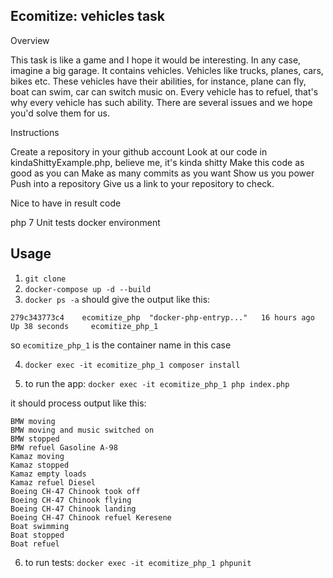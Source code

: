 ## Ecomitize: vehicles task

Overview

This task is like a game and I hope it would be interesting.
In any case, imagine a big garage. It contains vehicles.
Vehicles like trucks, planes, cars, bikes etc.
These vehicles have their abilities, for instance, plane can fly, boat can swim,
car can switch music on.
Every vehicle has to refuel, that's why every vehicle has such ability.
There are several issues and we hope you'd solve them for us.

Instructions

Create a repository in your github account
Look at our code in kindaShittyExample.php, believe me, it's kinda shitty
Make this code as good as you can
Make as many commits as you want
Show us you power
Push into a repository
Give us a link to your repository to check.

Nice to have in result code

php 7
Unit tests
docker environment

## Usage

1. `git clone`
2. `docker-compose up -d --build`
3. `docker ps -a` should give the output like this:

`279c343773c4    ecomitize_php  "docker-php-entryp..."   16 hours ago    Up 38 seconds     ecomitize_php_1`

so `ecomitize_php_1` is the container name in this case

4. `docker exec -it ecomitize_php_1 composer install`

5. to run the app: `docker exec -it ecomitize_php_1 php index.php`

it should process output like this:

```
BMW moving
BMW moving and music switched on
BMW stopped
BMW refuel Gasoline A-98
Kamaz moving
Kamaz stopped
Kamaz empty loads
Kamaz refuel Diesel
Boeing CH-47 Chinook took off
Boeing CH-47 Chinook flying
Boeing CH-47 Chinook landing
Boeing CH-47 Chinook refuel Keresene
Boat swimming
Boat stopped
Boat refuel
```

6. to run tests: `docker exec -it ecomitize_php_1 phpunit`